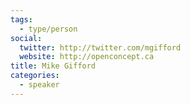 ```yaml
---
tags:
  - type/person
social:
  twitter: http://twitter.com/mgifford
  website: http://openconcept.ca
title: Mike Gifford
categories:
  - speaker
---
```


